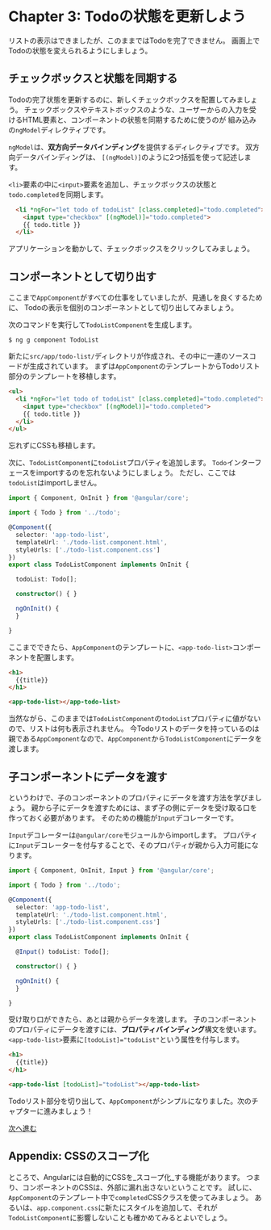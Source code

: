 # Chapter 3: Todoの状態を更新しよう

リストの表示はできましたが、このままではTodoを完了できません。
画面上でTodoの状態を変えられるようにしましょう。

## チェックボックスと状態を同期する

Todoの完了状態を更新するのに、新しくチェックボックスを配置してみましょう。
チェックボックスやテキストボックスのような、ユーザーからの入力を受けるHTML要素と、コンポーネントの状態を同期するために使うのが
組み込みの`ngModel`ディレクティブです。

`ngModel`は、**双方向データバインディング**を提供するディレクティブです。
双方向データバインディングは、 `[(ngModel)]`のように2つ括弧を使って記述します。

`<li>`要素の中に`<input>`要素を追加し、チェックボックスの状態と`todo.completed`を同期します。

```html
  <li *ngFor="let todo of todoList" [class.completed]="todo.completed">
    <input type="checkbox" [(ngModel)]="todo.completed">
    {{ todo.title }}
  </li>
```

アプリケーションを動かして、チェックボックスをクリックしてみましょう。

## コンポーネントとして切り出す

ここまで`AppComponent`がすべての仕事をしていましたが、見通しを良くするために、
Todoの表示を個別のコンポーネントとして切り出してみましょう。

次のコマンドを実行して`TodoListComponent`を生成します。

```
$ ng g component TodoList
```

新たに`src/app/todo-list/`ディレクトリが作成され、その中に一連のソースコードが生成されています。
まずは`AppComponent`のテンプレートからTodoリスト部分のテンプレートを移植します。

```html
<ul>
  <li *ngFor="let todo of todoList" [class.completed]="todo.completed">
    <input type="checkbox" [(ngModel)]="todo.completed">
    {{ todo.title }}
  </li>
</ul>
```

忘れずにCSSも移植します。

次に、`TodoListComponent`に`todoList`プロパティを追加します。
`Todo`インターフェースをimportするのを忘れないようにしましょう。
ただし、ここでは`todoList`はimportしません。

```ts
import { Component, OnInit } from '@angular/core';

import { Todo } from '../todo';

@Component({
  selector: 'app-todo-list',
  templateUrl: './todo-list.component.html',
  styleUrls: ['./todo-list.component.css']
})
export class TodoListComponent implements OnInit {

  todoList: Todo[];

  constructor() { }

  ngOnInit() {
  }

}
```

ここまでできたら、`AppComponent`のテンプレートに、`<app-todo-list>`コンポーネントを配置します。

```html
<h1>
  {{title}}
</h1>

<app-todo-list></app-todo-list>
```

当然ながら、このままでは`TodoListComponent`の`todoList`プロパティに値がないので、リストは何も表示されません。
今Todoリストのデータを持っているのは親である`AppComponent`なので、`AppComponent`から`TodoListComponent`にデータを渡します。

## 子コンポーネントにデータを渡す

というわけで、子のコンポーネントのプロパティにデータを渡す方法を学びましょう。
親から子にデータを渡すためには、まず子の側にデータを受け取る口を作っておく必要があります。
そのための機能が`Input`デコレーターです。

`Input`デコレーターは`@angular/core`モジュールからimportします。
プロパティに`Input`デコレーターを付与することで、そのプロパティが親から入力可能になります。

```ts
import { Component, OnInit, Input } from '@angular/core';

import { Todo } from '../todo';

@Component({
  selector: 'app-todo-list',
  templateUrl: './todo-list.component.html',
  styleUrls: ['./todo-list.component.css']
})
export class TodoListComponent implements OnInit {

  @Input() todoList: Todo[];

  constructor() { }

  ngOnInit() {
  }

}
```

受け取り口ができたら、あとは親からデータを渡します。
子のコンポーネントのプロパティにデータを渡すには、**プロパティバインディング**構文を使います。
`<app-todo-list>`要素に`[todoList]="todoList"`という属性を付与します。

```html
<h1>
  {{title}}
</h1>

<app-todo-list [todoList]="todoList"></app-todo-list>
```

Todoリスト部分を切り出して、`AppComponent`がシンプルになりました。次のチャプターに進みましょう！

[次へ進む](../ch-4/README.md)

## Appendix: CSSのスコープ化

ところで、Angularには自動的にCSSを_スコープ化_する機能があります。
つまり、コンポーネントのCSSは、外部に漏れ出さないということです。
試しに、`AppComponent`のテンプレート中で`completed`CSSクラスを使ってみましょう。
あるいは、`app.component.css`に新たにスタイルを追加して、それが`TodoListComponent`に影響しないことも確かめてみるとよいでしょう。